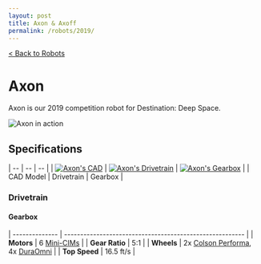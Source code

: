 ```yaml
---
layout: post
title: Axon & Axoff
permalink: /robots/2019/
---
```


[< Back to Robots](/robots/)

# Axon

Axon is our 2019 competition robot for Destination: Deep Space.

![Axon in action]({{site.baseurl}}/images/robots/2019/axon-1.jpg)

## Specifications

| -- | -- | -- |
| [![Axon's CAD]({{site.baseurl}}/images/robots/2019/axon-cad.jpg)]({{site.baseurl}}/images/robots/2019/axon-cad.jpg) | [![Axon's Drivetrain]({{site.baseurl}}/images/robots/2019/axon-drivetrain.jpg)]({{site.baseurl}}/images/robots/2019/axon-drivetrain.jpg) | [![Axon's Gearbox]({{site.baseurl}}/images/robots/2019/axon-gearbox.jpg)]({{site.baseurl}}/images/robots/2019/axon-gearbox.jpg) |
| CAD Model | Drivetrain | Gearbox |

### Drivetrain

#### Gearbox

| -------------- | -------------------------------------------------------- |
| **Motors**     | 6 [Mini-CIMs](https://www.vexrobotics.com/217-3371.html) |
| **Gear Ratio** | 5:1                             |
| **Wheels**     | 2x [Colson Performa](https://www.colsoncaster.com/wheel/performa-conductive/), 4x [DuraOmni](https://www.andymark.com/products/4-in-duraomni-wheel) |
| **Top Speed**  | 16.5 ft/s                       |
